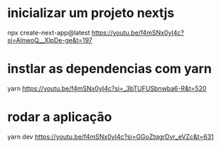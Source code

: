 
# inicializar um projeto nextjs
npx create-next-app@latest
https://youtu.be/f4mSNx0yI4c?si=AlnwoQ__XlpDe-ge&t=197


# instlar as dependencias com yarn
yarn
https://youtu.be/f4mSNx0yI4c?si=_3bTUFUSbnwba6-R&t=520

# rodar a aplicação
yarn dev
https://youtu.be/f4mSNx0yI4c?si=GGoZtqgrDvr_eVZc&t=631